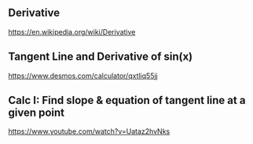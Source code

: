 ## Derivative

https://en.wikipedia.org/wiki/Derivative

## Tangent Line and Derivative of sin(x)

https://www.desmos.com/calculator/qxtliq55jj

## Calc I: Find slope & equation of tangent line at a given point

https://www.youtube.com/watch?v=Uataz2hvNks



















